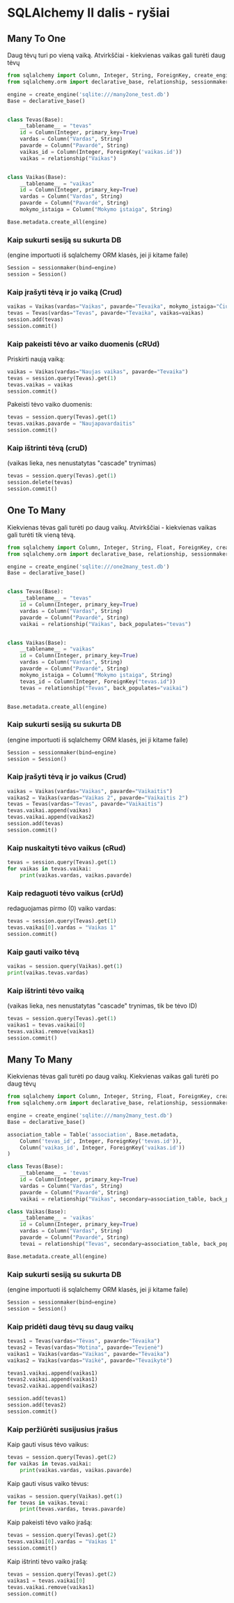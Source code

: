 # SQLAlchemy II dalis - ryšiai
## Many To One
Daug tėvų turi po vieną vaiką. Atvirkščiai - kiekvienas vaikas gali turėti daug tėvų
```python
from sqlalchemy import Column, Integer, String, ForeignKey, create_engine
from sqlalchemy.orm import declarative_base, relationship, sessionmaker

engine = create_engine('sqlite:///many2one_test.db')
Base = declarative_base()


class Tevas(Base):
    __tablename__ = "tevas"
    id = Column(Integer, primary_key=True)
    vardas = Column("Vardas", String)
    pavarde = Column("Pavardė", String)
    vaikas_id = Column(Integer, ForeignKey('vaikas.id'))
    vaikas = relationship("Vaikas")


class Vaikas(Base):
    __tablename__ = "vaikas"
    id = Column(Integer, primary_key=True)
    vardas = Column("Vardas", String)
    pavarde = Column("Pavardė", String)
    mokymo_istaiga = Column("Mokymo įstaiga", String)

Base.metadata.create_all(engine)
```
### Kaip sukurti sesiją su sukurta DB
(engine importuoti iš sqlalchemy ORM klasės, jei ji kitame faile)
```python
Session = sessionmaker(bind=engine)
session = Session()
```
### Kaip įrašyti tėvą ir jo vaiką (Crud)
```python
vaikas = Vaikas(vardas="Vaikas", pavarde="Tevaika", mokymo_istaiga="Čiurlionio gimnazija")
tevas = Tevas(vardas="Tevas", pavarde="Tevaika", vaikas=vaikas)
session.add(tevas)
session.commit()
```
### Kaip pakeisti tėvo ar vaiko duomenis (cRUd)
Priskirti naują vaiką:
```python
vaikas = Vaikas(vardas="Naujas vaikas", pavarde="Tevaika")
tevas = session.query(Tevas).get(1)
tevas.vaikas = vaikas
session.commit()
```
Pakeisti tėvo vaiko duomenis:
```python
tevas = session.query(Tevas).get(1)
tevas.vaikas.pavarde = "Naujapavardaitis"
session.commit()
```
### Kaip ištrinti tėvą (cruD)
(vaikas lieka, nes nenustatytas "cascade" trynimas)
```python
tevas = session.query(Tevas).get(1)
session.delete(tevas)
session.commit()
```
## One To Many
Kiekvienas tėvas gali turėti po daug vaikų. Atvirkščiai - kiekvienas vaikas gali turėti tik vieną tėvą.
```python
from sqlalchemy import Column, Integer, String, Float, ForeignKey, create_engine
from sqlalchemy.orm import declarative_base, relationship, sessionmaker

engine = create_engine('sqlite:///one2many_test.db')
Base = declarative_base()


class Tevas(Base):
    __tablename__ = "tevas"
    id = Column(Integer, primary_key=True)
    vardas = Column("Vardas", String)
    pavarde = Column("Pavardė", String)
    vaikai = relationship("Vaikas", back_populates="tevas")


class Vaikas(Base):
    __tablename__ = "vaikas"
    id = Column(Integer, primary_key=True)
    vardas = Column("Vardas", String)
    pavarde = Column("Pavardė", String)
    mokymo_istaiga = Column("Mokymo įstaiga", String)
    tevas_id = Column(Integer, ForeignKey("tevas.id"))
    tevas = relationship("Tevas", back_populates="vaikai")


Base.metadata.create_all(engine)
```
### Kaip sukurti sesiją su sukurta DB
(engine importuoti iš sqlalchemy ORM klasės, jei ji kitame faile)
```python
Session = sessionmaker(bind=engine)
session = Session()
```
### Kaip įrašyti tėvą ir jo vaikus (Crud)
```python
vaikas = Vaikas(vardas="Vaikas", pavarde="Vaikaitis")
vaikas2 = Vaikas(vardas="Vaikas 2", pavarde="Vaikaitis 2")
tevas = Tevas(vardas="Tevas", pavarde="Vaikaitis")
tevas.vaikai.append(vaikas)
tevas.vaikai.append(vaikas2)
session.add(tevas)
session.commit()
```
### Kaip nuskaityti tėvo vaikus (cRud)
```python
tevas = session.query(Tevas).get(1)
for vaikas in tevas.vaikai:
    print(vaikas.vardas, vaikas.pavarde)
```
### Kaip redaguoti tėvo vaikus (crUd)
redaguojamas pirmo (0) vaiko vardas:
```python
tevas = session.query(Tevas).get(1)
tevas.vaikai[0].vardas = "Vaikas 1"
session.commit()
```
### Kaip gauti vaiko tėvą
```python
vaikas = session.query(Vaikas).get(1)
print(vaikas.tevas.vardas)
```
### Kaip ištrinti tėvo vaiką
(vaikas lieka, nes nenustatytas "cascade" trynimas, tik be tėvo ID)
```python
tevas = session.query(Tevas).get(1)
vaikas1 = tevas.vaikai[0]
tevas.vaikai.remove(vaikas1)
session.commit()
```
## Many To Many
Kiekvienas tėvas gali turėti po daug vaikų. Kiekvienas vaikas gali turėti po daug tėvų
```python
from sqlalchemy import Column, Integer, String, Float, ForeignKey, create_engine, Table
from sqlalchemy.orm import declarative_base, relationship, sessionmaker

engine = create_engine('sqlite:///many2many_test.db')
Base = declarative_base()

association_table = Table('association', Base.metadata,
    Column('tevas_id', Integer, ForeignKey('tevas.id')),
    Column('vaikas_id', Integer, ForeignKey('vaikas.id'))
)

class Tevas(Base):
    __tablename__ = 'tevas'
    id = Column(Integer, primary_key=True)
    vardas = Column("Vardas", String)
    pavarde = Column("Pavardė", String)
    vaikai = relationship("Vaikas", secondary=association_table, back_populates="tevai")

class Vaikas(Base):
    __tablename__ = 'vaikas'
    id = Column(Integer, primary_key=True)
    vardas = Column("Vardas", String)
    pavarde = Column("Pavardė", String)
    tevai = relationship("Tevas", secondary=association_table, back_populates="vaikai")

Base.metadata.create_all(engine)
```
### Kaip sukurti sesiją su sukurta DB
(engine importuoti iš sqlalchemy ORM klasės, jei ji kitame faile)
```python
Session = sessionmaker(bind=engine)
session = Session()
```
### Kaip pridėti daug tėvų su daug vaikų
```python
tevas1 = Tevas(vardas="Tėvas", pavarde="Tėvaika")
tevas2 = Tevas(vardas="Motina", pavarde="Tevienė")
vaikas1 = Vaikas(vardas="Vaikas", pavarde="Tėvaika")
vaikas2 = Vaikas(vardas="Vaikė", pavarde="Tėvaikytė")

tevas1.vaikai.append(vaikas1)
tevas2.vaikai.append(vaikas1)
tevas2.vaikai.append(vaikas2)

session.add(tevas1)
session.add(tevas2)
session.commit()
```
### Kaip peržiūrėti susijusius įrašus
Kaip gauti visus tėvo vaikus:
```python
tevas = session.query(Tevas).get(2)
for vaikas in tevas.vaikai:
    print(vaikas.vardas, vaikas.pavarde)
```
Kaip gauti visus vaiko tėvus:
```python
vaikas = session.query(Vaikas).get(1)
for tevas in vaikas.tevai:
    print(tevas.vardas, tevas.pavarde)
```
Kaip pakeisti tėvo vaiko įrašą:
```python
tevas = session.query(Tevas).get(2)
tevas.vaikai[0].vardas = "Vaikas 1"
session.commit()
```
Kaip ištrinti tėvo vaiko įrašą:
```python
tevas = session.query(Tevas).get(2)
vaikas1 = tevas.vaikai[0]
tevas.vaikai.remove(vaikas1)
session.commit()
```
